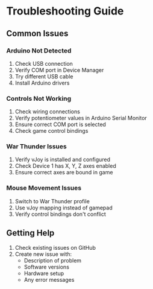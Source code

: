 # Troubleshooting Guide

## Common Issues

### Arduino Not Detected
1. Check USB connection
2. Verify COM port in Device Manager
3. Try different USB cable
4. Install Arduino drivers

### Controls Not Working
1. Check wiring connections
2. Verify potentiometer values in Arduino Serial Monitor
3. Ensure correct COM port is selected
4. Check game control bindings

### War Thunder Issues
1. Verify vJoy is installed and configured
2. Check Device 1 has X, Y, Z axes enabled
3. Ensure correct axes are bound in game

### Mouse Movement Issues
1. Switch to War Thunder profile
2. Use vJoy mapping instead of gamepad
3. Verify control bindings don't conflict

## Getting Help
1. Check existing issues on GitHub
2. Create new issue with:
   - Description of problem
   - Software versions
   - Hardware setup
   - Any error messages 